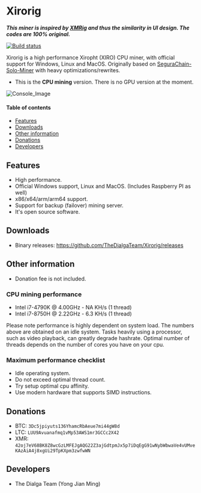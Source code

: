 # Xirorig
***This miner is inspired by [XMRig](https://github.com/xmrig/xmrig) and thus the similarity in UI design. The codes are 100% original.***

[![Build status](https://ci.appveyor.com/api/projects/status/bub2nmai1dhy9aah?svg=true)](https://ci.appveyor.com/project/jianmingyong/xirorig)

Xirorig is a high performance Xiropht (XIRO) CPU miner, with official support for Windows, Linux and MacOS. Originally based on [SeguraChain-Solo-Miner](https://github.com/SamSegura/segurachain) with heavy optimizations/rewrites.

- This is the **CPU mining** version. There is no GPU version at the moment.

![Console_Image](https://raw.githubusercontent.com/TheDialgaTeam/Xirorig/xirorig_decentralized_solo/Screenshot.png)

#### Table of contents
- [Features](#Features)
- [Downloads](#Downloads)
- [Other information](#Other-information)
- [Donations](#Donations)
- [Developers](#Developers)

## Features
- High performance.
- Official Windows support, Linux and MacOS. (Includes Raspberry PI as well)
- x86/x64/arm/arm64 support.
- Support for backup (failover) mining server.
- It's open source software.

## Downloads
- Binary releases: https://github.com/TheDialgaTeam/Xirorig/releases

## Other information
- Donation fee is not included.

### CPU mining performance
- Intel i7-4790K @ 4.00GHz - NA KH/s (1 thread)
- Intel i7-8750H @ 2.22GHz - 6.3 KH/s (1 thread)

Please note performance is highly dependent on system load. The numbers above are obtained on an idle system. Tasks heavily using a processor, such as video playback, can greatly degrade hashrate. Optimal number of threads depends on the number of cores you have on your cpu.

### Maximum performance checklist
- Idle operating system.
- Do not exceed optimal thread count.
- Try setup optimal cpu affinity.
- Use modern hardware that supports SIMD instructions.

## Donations
- BTC: `3Dc5jpiyuts136YhamcRbAeue7mi44gW8d`
- LTC: `LUU9Avuanafmq1vMp53AWS1mr3GCCc2X42`
- XMR: `42oj7eV68BK8Z8wcGzLMFEJgAQG22Z3ajGdtpmJx5p7iDqEgG91wNybWbwaVe4vUMveKAzAiA4j8xgUi29TpKXpm3zwfwWN`

## Developers
- The Dialga Team (Yong Jian Ming)
